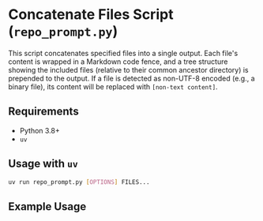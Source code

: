 # Concatenate Files Script (`repo_prompt.py`)

This script concatenates specified files into a single output. Each file's content is wrapped in a Markdown code fence, and a tree structure showing the included files (relative to their common ancestor directory) is prepended to the output. If a file is detected as non-UTF-8 encoded (e.g., a binary file), its content will be replaced with `[non-text content]`.

## Requirements

- Python 3.8+
- `uv`


## Usage with `uv`

```bash
uv run repo_prompt.py [OPTIONS] FILES...
```

## Example Usage
